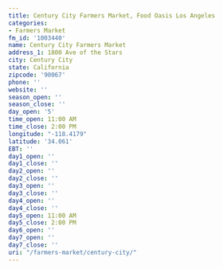 ```yaml
---
title: Century City Farmers Market, Food Oasis Los Angeles
categories:
- Farmers Market
fm_id: '1003440'
name: Century City Farmers Market
address_1: 1800 Ave of the Stars
city: Century City
state: California
zipcode: '90067'
phone: ''
website: ''
season_open: ''
season_close: ''
day_open: '5'
time_open: 11:00 AM
time_close: 2:00 PM
longitude: "-118.4179"
latitude: '34.061'
EBT: ''
day1_open: ''
day1_close: ''
day2_open: ''
day2_close: ''
day3_open: ''
day3_close: ''
day4_open: ''
day4_close: ''
day5_open: 11:00 AM
day5_close: 2:00 PM
day6_open: ''
day7_open: ''
day7_close: ''
uri: "/farmers-market/century-city/"
---
```



